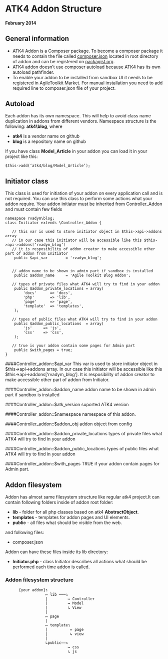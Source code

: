 # ATK4 Addon Structure
#### February 2014

## General information

* ATK4 Addon is a Composer package. To become a composer package it needs to contain the file called <a href = "https://getcomposer.org/doc/01-basic-usage.md#composer-json-project-setup" target="_blank">composer.json</a> located in root directory of addon and can be registered on <a href = "https://packagist.org/" target="_blank">packagist.org</a>. 
* ATK4 addon doesn’t use composer autoload because ATK4 has its own autoload pathfinder. 
* To enable your addon to be installed from sandbox UI it needs to be registered in AgileToolkit Market. For manual installation you need to add required line to composer.json file of your project.


## Autoload

Each addon has its own namespace. This will help to avoid class name duplication in addons from different vendors. Namespace structure is the following: <b>atk4\blog</b>, where

* <b>atk4</b> is a vendor name on github
* <b>blog</b> is a repository name on github

If you have class <b>Model_Article</b> in your addon you can load it in your project like this:

    $this->add(‘atk4/blog/Model_Article’);


## Initiator class

This class is used for initiation of your addon on every application call and is not required. You can use this class to perform some actions what your addon require. Your addon initiator must be inherited from Controller_Addon and must contain few fields


    namespace rvadym\blog;
    class Initiator extends \Controller_Addon {
    
       // this var is used to store initiator object in $this->api->addons array
       // in our case this initiator will be accessible like this $this->api->addons[‘rvadym_blog’]
       // it is resposibility of addon creator to make accessible other part of addon from Initiator
        public $api_var        = 'rvadym_blog';
    
    
       // addon name to be shown in admin part if sandbox is installed
        public $addon_name     = 'Agile Toolkit Blog Addon';
    
       // types of private files what ATK4 will try to find in your addon
        public $addon_private_locations = array(
            'docs'      => 'docs',
            'php'       => 'lib',
            'page'      => 'page',
            'template'  => 'templates',
        );
    
       // types of public files what ATK4 will try to find in your addon
        public $addon_public_locations  = array(
            'js'     => 'js',
            'css'    => 'css',
        );  
    
       // true is your addon contain some pages for Admin part 
        public $with_pages = true; 
    }



####Controller_addon::$api_var
This var is used to store initiator object in $this->api->addons array. In our case this initiator will be accessible like this $this->api->addons[‘rvadym_blog’]. It is resposibility of addon creator to make accessible other part of addon from Initiator.

####Controller_addon::$addon_name
addon name to be shown in admin part if sandbox is installed

####Controller_addon::$atk_version
suported ATK4 version

####Controller_addon::$namespace
namespace of this addon.

####Controller_addon::$addon_obj
addon object from config

####Controller_addon::$addon_private_locations
types of private files what ATK4 will try to find in your addon

####Controller_addon::$addon_public_locations
types of public files what ATK4 will try to find in your addon

####Controller_addon::$with_pages
TRUE if your addon contain pages for Admin part.


## Addon filesystem

Addon has almost same filesystem structure like regular atk4 project.It can contain following folders inside of addon root folder:

* <b>lib</b> - folder for all php classes based on atk4 <b>AbstractObject</b>.
* <b>templates</b> - templates for addon pages and UI elements.
* <b>public</b> - all files what should be visible from the web.

and following files:

* composer.json

Addon can have these files inside its lib directory:

* <b>Initiator.php</b> - class Initiator describes all actions what should be performed each time addon is called.



### Addon filesystem structure

          {your addon}↴
                      ↦ lib ———↴
                      |         ↦ Controller
                      |         ↦ Model
                      |         ↳ View
                      |
                      ↦ page
                      |
                      ↦ template↴ 
                      |          ↦ page
                      |          ↳ view
                      |
                      ↳public——↴
                                ↦ css
                                ↳ js




